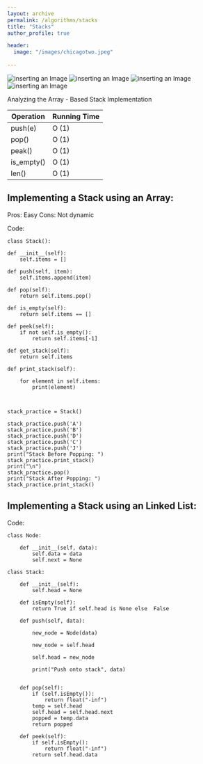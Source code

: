 ```yaml
---
layout: archive
permalink: /algorithms/stacks
title: "Stacks"
author_profile: true

header:
  image: "/images/chicagotwo.jpeg"
  
---
```




![inserting an Image](/images/stacks/Page1.jpg)
![inserting an Image](/images/stacks/Page2.jpg)
![inserting an Image](/images/stacks/Page3.jpg)
![inserting an Image](/images/stacks/Page4.jpg)



Analyzing the Array - Based Stack Implementation

| Operation  | Running Time |
|------------|--------------|
| push(e)    | O (1)        |
| pop()      | O (1)        |
| peak()     | O (1)        |
| is_empty() | O (1)        |
| len()      | O (1)        |




## Implementing  a Stack using an Array:

Pros: Easy
Cons: Not dynamic 


Code:

    class Stack():
    
    def __init__(self):
        self.items = []

    def push(self, item):
        self.items.append(item)				

    def pop(self):
        return self.items.pop()

    def is_empty(self):
        return self.items == []

    def peek(self):
        if not self.is_empty():
            return self.items[-1]

    def get_stack(self):
        return self.items
    
    def print_stack(self):
        
        for element in self.items:
            print(element)

    

    stack_practice = Stack()

    stack_practice.push('A')
    stack_practice.push('B')
    stack_practice.push('D')
    stack_practice.push('C')
    stack_practice.push('J')
    print("Stack Before Popping: ")
    stack_practice.print_stack()
    print("\n")
    stack_practice.pop()
    print("Stack After Popping: ")
    stack_practice.print_stack()







## Implementing  a Stack using an Linked List:


Code:

    class Node: 

        def __init__(self, data): 
            self.data = data  
            self.next = None

    class Stack: 

        def __init__(self): 
            self.head = None

        def isEmpty(self): 
            return True if self.head is None else  False 

        def push(self, data): 

            new_node = Node(data)

            new_node = self.head

            self.head = new_node

            print("Push onto stack", data)


        def pop(self): 
            if (self.isEmpty()): 
                return float("-inf") 
            temp = self.head
            self.head = self.head.next 
            popped = temp.data 
            return popped 

        def peek(self): 
            if self.isEmpty(): 
                return float("-inf") 
            return self.head.data 
            
            
